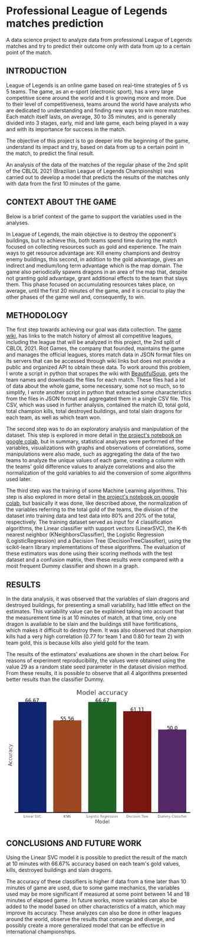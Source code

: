 # Professional League of Legends matches prediction
A data science project to analyze data from professional League of Legends matches and try to predict their outcome only with data from up to a certain point of the match.


## INTRODUCTION
League of Legends is an online game based on real-time strategies of 5 vs 5 teams. The game, as an e-sport (electronic sport), has a very large competitive scene around the world and it is growing more and more. Due to their level of competitiveness, teams around the world have analysts who are dedicated to understanding and finding new ways to win more matches. Each match itself lasts, on average, 30 to 35 minutes, and is generally divided into 3 stages, early, mid and late game, each being played in a way and with its importance for success in the match.
    
The objective of this project is to go deeper into the beginning of the game, understand its impact and try, based on data from up to a certain point in the match, to predict the final result.

An analysis of the data of the matches of the regular phase of the 2nd split of the CBLOL 2021 (Brazilian League of Legends Championship) was carried out to develop a model that predicts the results of the matches only with data from the first 10 minutes of the game.

## CONTEXT ABOUT THE GAME
Below is a brief context of the game to support the variables used in the analyses.

In League of Legends, the main objective is to destroy the opponent's buildings, but to achieve this, both teams spend time during the match focused on collecting resources such as gold and experience. The main ways to get resource advantage are: Kill enemy champions and destroy enemy buildings, this second, in addition to the gold advantage, gives an indirect and medium/long term advantage which is the map domain. The game also periodically spawns dragons in an area of the map that, despite not granting gold advantage, grant additional effects to the team that slays them. This phase focused on accumulating resources takes place, on average, until the first 20 minutes of the game, and it is crucial to play the other phases of the game well and, consequently, to win.

## METHODOLOGY
The first step towards achieving our goal was data collection. The [game wiki](https://lol.fandom.com/wiki/), has links to the match history of almost all competitive leagues, including the league that will be analyzed in this project, the 2nd split of CBLOL 2021. Riot Games, the company that founded, maintains the game and manages the official leagues, stores match data in JSON format files on its servers that can be accessed through wiki links but does not provide a public and organized API to obtain these data. To work around this problem, I wrote a script in python that scrapes the wiki with [BeautifulSoup](https://www.crummy.com/software/BeautifulSoup/bs4/doc/), gets the team names and downloads the files for each match. These files had a lot of data about the whole game, some necessary, some not so much, so to simplify, I wrote another script in python that extracted some characteristics from the files in JSON format and aggregated them in a single CSV file. This CSV, which was used in further analysis, contained the match ID, total gold, total champion kills, total destroyed buildings, and total slain dragons for each team, as well as which team won.
    
The second step was to do an exploratory analysis and manipulation of the dataset. This step is explored in more detail in [the project's notebook on google colab](https://colab.research.google.com/drive/1OR-70sjtkDm5D96FAWzTFn7w2U949LgQ?usp=sharing), but in summary, statistical analyzes were performed of the variables, visualizations with graphs and observations of correlations, some manipulations were also made, such as aggregating the data of the two teams to analyze the unique values of each game, creating a column with the teams' gold difference values to analyze correlations and also the normalization of the gold variables to aid the conversion of some algorithms used later.
    
The third step was the training of some Machine Learning algorithms. This step is also explored in more detail in [the project's notebook on google colab](https://colab.research.google.com/drive/1OR-70sjtkDm5D96FAWzTFn7w2U949LgQ?usp=sharing), but basically it was done, like described above, the normalization of the variables referring to the total gold of the teams, the division of the dataset into training data and test data into 80% and 20% of the total, respectively. The training dataset served as input for 4 classification algorithms, the Linear classifier with support vectors (LinearSVC), the K-th nearest neighbor (KNeighborsClassifier), the Logistic Regression (LogisticRegression) and a Decision Tree (DecisionTreeClassifier), using the scikit-learn library implementations of these algorithms. The evaluation of these estimators was done using their scoring methods with the test dataset and a confusion matrix, then these results were compared with a most frequent Dummy classifier and shown in a graph.

## RESULTS
In the data analysis, it was observed that the variables of slain dragons and destroyed buildings, for presenting a small variability, had little effect on the estimates. This variability value can be explained taking into account that the measurement time is at 10 minutes of match, at that time, only one dragon is available to be slain and the buildings still have fortifications, which makes it difficult to destroy them. It was also observed that champion kills had a very high correlation (0.77 for team 1 and 0.80 for team 2) with team gold, this is because kills also yield gold for the team.

The results of the estimators' evaluations are shown in the chart below. For reasons of experiment reproducibility, the values were obtained using the value 29 as a random state seed parameter in the dataset division method. From these results, it is possible to observe that all 4 algorithms presented better results than the classifier Dummy.

![chart model accuracy](./model_accuracy.jpg)

## CONCLUSIONS AND FUTURE WORK
Using the Linear SVC model it is possible to predict the result of the match at 10 minutes with 66.67% accuracy based on each team's gold values, kills, destroyed buildings and slain dragons.

The accuracy of these classifiers is higher if data from a time later than 10 minutes of game are used, due to some game mechanics, the variables used may be more significant if measured at some point between 14 and 18 minutes of elapsed game . In future works, more variables can also be added to the model based on other characteristics of a match, which may improve its accuracy. These analyzes can also be done in other leagues around the world, observe the results that converge and diverge, and possibly create a more generalized model that can be effective in international championships.
